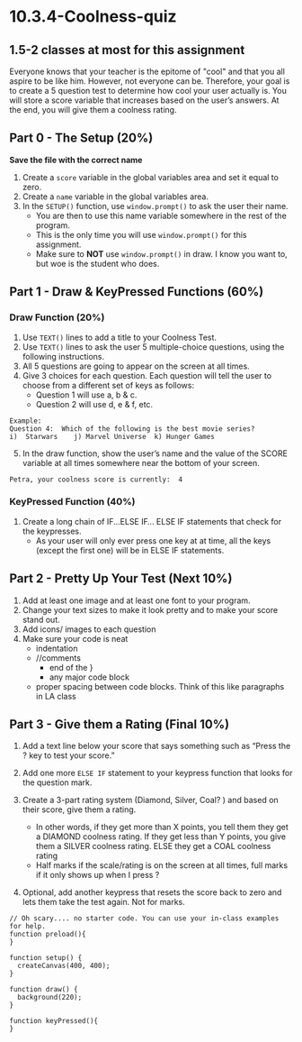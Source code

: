 # 10.3.4-Coolness-quiz

## **1.5-2 classes at most for this assignment**

Everyone knows that your teacher is the epitome of "cool" and that you all aspire to be like him.  However, not everyone can be.  Therefore, your goal is to create a 5 question test to determine how cool your user actually is.  You will store a score variable that increases based on the user’s answers. At the end, you will give them a coolness rating. 


## Part 0 - The Setup (20%)
**Save the file with the correct name**
1. Create a `score` variable in the global variables area and set it equal to zero.
2. Create a `name` variable in the global variables area.
3. In the `SETUP()` function, use `window.prompt()` to ask the user their name.
    - You are then to use this name variable somewhere in the rest of the program.
    - This is the only time you will use `window.prompt()` for this assignment.
    - Make sure to **NOT** use `window.prompt()` in draw. I know you want to, but woe is the student who does.


## Part 1 - Draw & KeyPressed Functions (60%)
### Draw Function (20%)
1. Use `TEXT()` lines to add a title to your Coolness Test.
2. Use `TEXT()` lines to ask the user 5 multiple-choice questions, using the following instructions.
3. All 5 questions are going to appear on the screen at all times.
4. Give 3 choices for each question. Each question will tell the user to choose from a different set of keys as follows:
    - Question 1 will use a, b & c.
    - Question 2 will use d, e & f, etc.

```
Example:
Question 4:  Which of the following is the best movie series?
i)  Starwars	j) Marvel Universe	k) Hunger Games
``` 
	
5. In the draw function, show the user’s name and the value of the SCORE variable at all times somewhere near the bottom of your screen.

   
```
Petra, your coolness score is currently:  4
```

### KeyPressed Function (40%)
1. Create a long chain of  IF...ELSE IF… ELSE IF statements that check for the keypresses.
    - As your user will only ever press one key at at time, all the keys (except the first one) will be in ELSE IF statements.  

## Part 2 - Pretty Up Your Test (Next 10%)
1. Add at least one image and at least one font to your program.
2. Change your text sizes to make it look pretty and to make your score stand out.
3. Add icons/ images to each question
4. Make sure your code is neat
    - indentation
    - //comments
      - end of the }
      - any major code block
    - proper spacing between code blocks. Think of this like paragraphs in LA class 


## Part 3 - Give them a Rating (Final 10%)

1. Add a text line below your score that says something such as “Press the ? key to test your score.”

2. Add one more `ELSE IF`  statement to your keypress function that looks for the question mark.
3. Create a 3-part rating system (Diamond, Silver, Coal? ) and based on their score, give them a rating.
    - In other words, if they get more than X points, you tell them they get a DIAMOND coolness rating.  If they get less than Y points, you give them a SILVER coolness rating.  ELSE they get a COAL coolness rating
    - Half marks if the scale/rating is on the screen at all times, full marks if it only shows up when I press ?

4. Optional, add another keypress that resets the score back to zero and lets them take the test again. Not for marks.


```
// Oh scary.... no starter code. You can use your in-class examples for help. 
function preload(){
}

function setup() {
  createCanvas(400, 400);
}

function draw() {
  background(220);
}

function keyPressed(){
}
```


